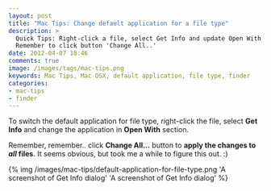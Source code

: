 ```yaml
---
layout: post
title: "Mac Tips: Change default application for a file type"
description: >
  Quick Tips: Right-click a file, select Get Info and update Open With.
  Remember to click button 'Change All..'
date: 2012-04-07 18:46
comments: true
image: /images/tags/mac-tips.png
keywords: Mac Tips, Mac OSX, default application, file type, finder
categories: 
- mac-tips
- finder
---
```


To switch the default application for file type,
right-click the file, select **Get Info** and change the application in
**Open With** section. 

Remember, remember.. click **Change All...** button to **apply the changes to *all*
files**. It seems obvious, but took me a while to figure this out. :)

{% img /images/mac-tips/default-application-for-file-type.png 'A screenshot of Get Info dialog' 'A screenshot of Get Info dialog' %} 
